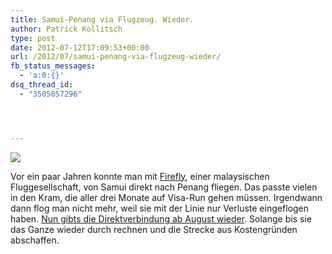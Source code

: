```yaml
---
title: Samui-Penang via Flugzeug. Wieder.
author: Patrick Kollitsch
type: post
date: 2012-07-12T17:09:53+00:00
url: /2012/07/samui-penang-via-flugzeug-wieder/
fb_status_messages:
  - 'a:0:{}'
dsq_thread_id:
  - "3505057296"




---
```

<div class="media photo image">
  <img src="http://maps.google.com/maps/api/staticmap?markers=size:tiny|color:red|9.548953,100.062447|5.263234,100.484623&#038;path=color:0xff000080|weight:2|9.54472,100.06227|5.26054,100.49538&#038;size=620x280&#038;sensor=false" />
</div>

Vor ein paar Jahren konnte man mit [Firefly][1], einer malaysischen Fluggesellschaft, von Samui direkt nach Penang fliegen. Das passte vielen in den Kram, die aller drei Monate auf Visa-Run gehen müssen. Irgendwann dann flog man nicht mehr, weil sie mit der Linie nur Verluste eingeflogen haben. [Nun gibts die Direktverbindung ab August wieder][2]. Solange bis sie das Ganze wieder durch rechnen und die Strecke aus Kostengründen abschaffen.

 [1]: http://www.fireflyz.com.my/
 [2]: http://www.nst.com.my/latest/firefly-relaunches-penang-koh-samui-route-1.106047#